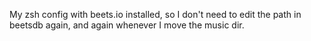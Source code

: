 My zsh config with beets.io installed, so I don't need to edit the path in
beetsdb again, and again whenever I move the music dir.
